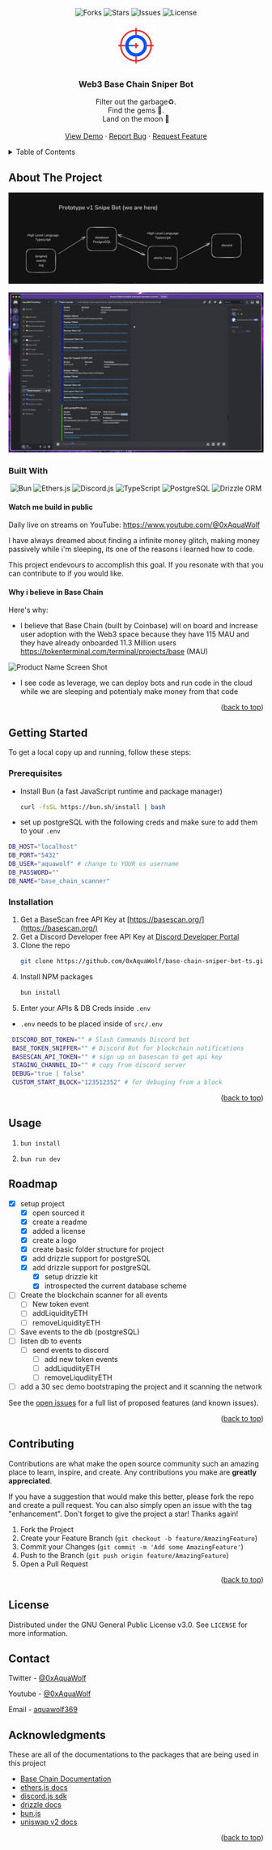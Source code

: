 <!-- Improved compatibility of back to top link: See: https://github.com/othneildrew/Best-README-Template/ -->
<a id="readme-top"></a>


<!-- PROJECT SHIELDS -->
<!--
*** I'm using markdown "reference style" links for readability.
*** Reference links are enclosed in brackets [ ] instead of parentheses ( ).
*** See the bottom of this document for the declaration of the reference variables
*** for contributors-url, forks-url, etc. This is an optional, concise syntax you may use.
*** https://www.markdownguide.org/basic-syntax/#reference-style-links
-->

<!-- [![Contributors][contributors-shield]][contributors-url] -->

<div align="center">

<!-- PROJECT SHIELDS -->
<img src="https://img.shields.io/github/forks/0xAquaWolf/base-chain-sniper-bot-ts.svg?style=for-the-badge" alt="Forks">
<img src="https://img.shields.io/github/stars/0xAquaWolf/base-chain-sniper-bot-ts.svg?style=for-the-badge" alt="Stars">
<img src="https://img.shields.io/github/issues/0xAquaWolf/base-chain-sniper-bot-ts.svg?style=for-the-badge" alt="Issues">
<img src="https://img.shields.io/github/license/0xAquaWolf/base-chain-sniper-bot-ts.svg?style=for-the-badge" alt="License">

</div>

<!-- PROJECT LOGO -->
<br />
<div align="center">
  <a href="">
    <img src="images/base-chain-sniper-bot-logo.png" alt="Logo" width="80" height="80">
  </a>

  <h3 align="center">Web3 Base Chain Sniper Bot</h3>

  <p align="center">
    <div>
    Filter out the garbage♻️. 
    </div>
    <div>
    Find the gems 💎. 
    </div>
    <div>
    Land on the moon 🚀
    </div>
    <!-- <a href="https://github.com/0xAquaWolf/wiki"><strong>Explore the Wiki »</strong></a> -->
    <br />
    <a href="">View Demo</a>
    ·
    <a href="https://github.com/0xAquaWolf/base-chain-sniper-bot-ts/issues">Report Bug</a>
    ·
    <a href="https://github.com/0xAquaWolf/base-chain-sniper-bot-ts/issues">Request Feature</a>
  </p>
</div>



<!-- TABLE OF CONTENTS -->
<details>
  <summary>Table of Contents</summary>
  <ol>
    <li>
      <a href="#about-the-project">About The Project</a>
      <ul>
        <li><a href="#built-with">Built With</a></li>
      </ul>
    </li>
    <li>
      <a href="#getting-started">Getting Started</a>
      <ul>
        <li><a href="#prerequisites">Prerequisites</a></li>
        <li><a href="#installation">Installation</a></li>
      </ul>
    </li>
    <li><a href="#usage">Usage</a></li>
    <li><a href="#roadmap">Roadmap</a></li>
    <li><a href="#contributing">Contributing</a></li>
    <li><a href="#license">License</a></li>
    <li><a href="#contact">Contact</a></li>
    <li><a href="#acknowledgments">Acknowledgments</a></li>
  </ol>
</details>



<!-- ABOUT THE PROJECT -->
## About The Project

![mvp-prototype-idea](images/mvp-prototype-idea.png)

![product-screenshot](images/screenshot.png)

### Built With

<div align="center">

<img src="https://img.shields.io/badge/Bun-%23000000.svg?style=for-the-badge&logo=bun&logoColor=white" alt="Bun">
<img src="https://img.shields.io/badge/Ethers.js-2535a0?style=for-the-badge&logo=ethereum&logoColor=white" alt="Ethers.js">
<img src="https://img.shields.io/badge/Discord.js-%237289DA.svg?style=for-the-badge&logo=discord&logoColor=white" alt="Discord.js">
<img src="https://img.shields.io/badge/TypeScript-007ACC?style=for-the-badge&logo=typescript&logoColor=white" alt="TypeScript">
<img src="https://img.shields.io/badge/PostgreSQL-316192?style=for-the-badge&logo=postgresql&logoColor=white" alt="PostgreSQL">
<img src="https://img.shields.io/badge/Drizzle_ORM-00A95C?style=for-the-badge&logo=drizzle&logoColor=white" alt="Drizzle ORM">

</div>

#### Watch me build in public

Daily live on streams on YouTube: https://www.youtube.com/@0xAquaWolf


I have always dreamed about finding a infinite money glitch, making money passively while i'm sleeping, its one of the reasons i learned how to code. 

This project endevours to accomplish this goal. If you resonate with that you can contribute to if you would like.

#### Why i believe in Base Chain 

Here's why:
* I believe that Base Chain (built by Coinbase) will on board and increase user adoption with the Web3 space because they have 115 MAU and they have already onboarded 11.3 Million users
https://tokenterminal.com/terminal/projects/base (MAU)

![Product Name Screen Shot](https://pbs.twimg.com/media/GRuvMo7WgAA5Zfa?format=jpg&name=medium)
* I see code as leverage, we can deploy bots and run code in the cloud while we are sleeping and potentialy make money from that code

<p align="right">(<a href="#readme-top">back to top</a>)</p>




<!-- GETTING STARTED -->
## Getting Started

To get a local copy up and running, follow these steps:

### Prerequisites

* Install Bun (a fast JavaScript runtime and package manager)
  ```sh
  curl -fsSL https://bun.sh/install | bash
  ```
* set up postgreSQL with the following creds and make sure to add them to your `.env`
```bash
DB_HOST="localhost"
DB_PORT="5432"
DB_USER="aquawolf" # change to YOUR os username
DB_PASSWORD=""
DB_NAME="base_chain_scanner"
```
### Installation


1. Get a BaseScan free API Key at [https://basescan.org/](https://basescan.org/)
2. Get a Discord Developer free API Key at [Discord Developer Portal](https://discord.com/developers/)
2. Clone the repo
   ```sh
   git clone https://github.com/0xAquaWolf/base-chain-sniper-bot-ts.git
   ```
3. Install NPM packages
   ```sh
   bun install
   ```
4. Enter your APIs & DB Creds inside `.env`
  - `.env` needs to be placed inside of `src/.env`
   ```bash
    DISCORD_BOT_TOKEN="" # Slash Commands Discord bot
    BASE_TOKEN_SNIFFER="" # Discord Bot for blockchain notifications
    BASESCAN_API_TOKEN="" # sign up on basescan to get api key
    STAGING_CHANNEL_ID="" # copy from discord server
    DEBUG="true | false"
    CUSTOM_START_BLOCK="123512352" # for debuging from a block
   ```
<p align="right">(<a href="#readme-top">back to top</a>)</p>

<!-- USAGE EXAMPLES -->
## Usage

1. `bun install`

2. `bun run dev`

<!-- ROADMAP -->
## Roadmap

- [x] setup project
	- [x] open sourced it
	- [x] create a readme 
	- [x] added a license
	- [x] create a logo
	- [x] create basic folder structure for project
	- [x] add drizzle support for postgreSQL
  	- [x] add drizzle support for postgreSQL
		- [x] setup drizzle kit
		- [x] introspected the current database scheme
- [ ] Create the blockchain scanner for all events
	- [ ] New token event
	- [ ] addLiquidityETH
	- [ ] removeLiquidityETH
- [ ] Save events to the db (postgreSQL)
- [ ] listen db to events
	- [ ] send events to discord
        - [ ] add new token events
        - [ ] addLiqudiityETH
        - [ ] removeLiqudiityETH
- [ ] add a 30 sec demo bootstraping the project and it scanning the network

See the [open issues](https://github.com/0xAquaWolf/base-chain-sniper-bot-ts/issues) for a full list of proposed features (and known issues).

<p align="right">(<a href="#readme-top">back to top</a>)</p>



<!-- CONTRIBUTING -->
## Contributing

Contributions are what make the open source community such an amazing place to learn, inspire, and create. Any contributions you make are **greatly appreciated**.

If you have a suggestion that would make this better, please fork the repo and create a pull request. You can also simply open an issue with the tag "enhancement".
Don't forget to give the project a star! Thanks again!

1. Fork the Project
2. Create your Feature Branch (`git checkout -b feature/AmazingFeature`)
3. Commit your Changes (`git commit -m 'Add some AmazingFeature'`)
4. Push to the Branch (`git push origin feature/AmazingFeature`)
5. Open a Pull Request

<p align="right">(<a href="#readme-top">back to top</a>)</p>



<!-- LICENSE -->
## License

Distributed under the GNU General Public License v3.0. See `LICENSE` for more information.

<!-- CONTACT -->
## Contact

Twitter - [@0xAquaWolf](https://x.com/0xAquaWolf)

Youtube - [@0xAquaWolf](https://www.youtube.com/@0xAquaWolf)

Email - [aquawolf369](mailto:aquawolf369@gmail.com)

<!-- ACKNOWLEDGMENTS -->
## Acknowledgments
These are all of the documentations to the packages that are being used in this project

- [Base Chain Documentation](https://docs.base.org/)
- [ethers.js docs](https://docs.ethers.org/v5/)
- [discord.js sdk](https://discord.js.org/docs/packages/discord.js/14.15.3)
- [drizzle docs](https://orm.drizzle.team/docs/overview)
- [bun.js](https://bun.sh/docs)
- [uniswap v2 docs](https://docs.uniswap.org/contracts/v2/overview)


<!-- * [Choose an Open Source License](https://choosealicense.com) -->

<p align="right">(<a href="#readme-top">back to top</a>)</p>

<!-- MARKDOWN LINKS & IMAGES -->
<!-- https://www.markdownguide.org/basic-syntax/#reference-style-links -->